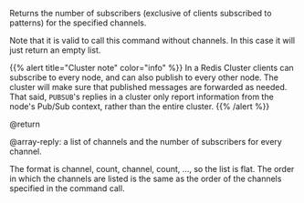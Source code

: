 Returns the number of subscribers (exclusive of clients subscribed to patterns) for the specified channels.

Note that it is valid to call this command without channels. In this case it will just return an empty list.

{{% alert title="Cluster note" color="info" %}}
In a Redis Cluster clients can subscribe to every node, and can also publish to every other node.
The cluster will make sure that published messages are forwarded as needed.
That said, `PUBSUB`'s replies in a cluster only report information from the node's Pub/Sub context, rather than the entire cluster.
{{% /alert %}}

@return

@array-reply: a list of channels and the number of subscribers for every channel.

The format is channel, count, channel, count, ..., so the list is flat.
The order in which the channels are listed is the same as the order of the channels specified in the command call.
